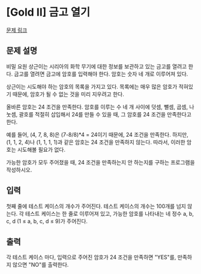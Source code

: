 # [Gold II] 금고 열기

[문제 링크](https://www.acmicpc.net/problem/9320) 

## 문제 설명

<p>비밀 요원 상근이는 시리아의 화학 무기에 대한 정보를 보관하고 있는 금고를 열려고 한다. 금고를 열려면 금고에 암호를 입력해야 한다. 암호는 숫자 네 개로 이루어져 있다.</p>

<p>상근이는 시도해야 하는 암호의 목록을 가지고 있다. 목록에는 매우 많은 암호가 적혀있기 때문에, 암호가 될 수 없는 것을 미리 지우려고 한다.</p>

<p>올바른 암호는 24 조건을 만족한다. 암호를 이루는 수 네 개 사이에 덧셈, 뺄셈, 곱셈, 나눗셈, 괄호를 적절히 삽입해서 24를 만들 수 있을 때, 그 암호를 24 조건을 만족한다고 한다.</p>

<p>예를 들어, (4, 7, 8, 8)은 (7-8/8)*4 = 24이기 때문에, 24 조건을 만족한다. 하지만, (1, 1, 2, 4)나 (1, 1, 1, 1)과 같은 암호는 24 조건을 만족하지 않는다. 따라서, 이러한 암호는 시도해볼 필요가 없다.</p>

<p>가능한 암호가 모두 주어졌을 때, 24 조건을 만족하는지 안 하는지를 구하는 프로그램을 작성하시오.</p>

## 입력 

 <p>첫째 줄에 테스트 케이스의 개수가 주어진다. 테스트 케이스의 개수는 100개를 넘지 않는다. 각 테스트 케이스는 한 줄로 이루어져 있고, 가능한 암호를 나타내는 네 정수 a, b, c, d (1 ≤ a, b, c, d ≤ 9)가 주어진다.</p>

## 출력 

 <p>각 테스트 케이스 마다, 입력으로 주어진 암호가 24 조건을 만족하면 "YES"를, 만족하지 않으면 "NO"를 출력한다.</p>

